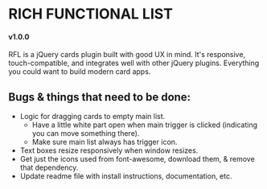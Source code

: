 # RICH FUNCTIONAL LIST
#### v1.0.0

RFL is a jQuery cards plugin built with good UX in mind. It's responsive, touch-compatible, and integrates well with other jQuery plugins. Everything you could want to build modern card apps.

## Bugs & things that need to be done:
  - Logic for dragging cards to empty main list.
    - Have a little white part open when main trigger is clicked (indicating you can move something there).
    - Make sure main list always has trigger icon.
  - Text boxes resize responsively when window resizes.
  - Get just the icons used from font-awesome, download them, & remove that dependency.
  - Update readme file with install instructions, documentation, etc.
